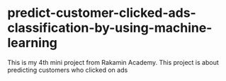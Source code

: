 # predict-customer-clicked-ads-classification-by-using-machine-learning
This is  my 4th mini project from Rakamin Academy.  This project is about predicting customers who clicked on ads

